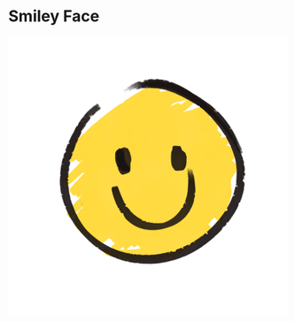 
<!-- 
this doesn't work on github for some security issues -->

<!-- <div style="width: 100px; height: 100px; background-color: yellow; border-radius: 50%; display: flex; justify-content: center; align-items: center; position: relative;"> -->
  <!-- Eyes -->
  <!-- <div style="width: 20px; height: 20px; background-color: black; border-radius: 50%; position: absolute; top: 25px; left: 20px;"></div> -->
  <!-- <div style="width: 20px; height: 20px; background-color: black; border-radius: 50%; position: absolute; top: 25px; right: 20px;"></div> -->
  <!--  -->
  <!-- Smiling Mouth -->
  <!-- <div style="width: 50px; height: 25px; border: 3px solid black; border-top-left-radius: 25px; border-top-right-radius: 25px; position: absolute; bottom: 10px; transform: rotate(180deg);"></div> -->
<!-- </div> -->
<!--  -->

<!-- 
adding a new templet for readme -->

# Smiley Face

![Smiley Face](smile.png)
